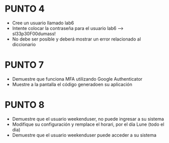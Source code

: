 # PUNTO 4
* Cree un usuario llamado lab6
* Intente colocar la contraseña para el usuario lab6 --> sl33p30F00dumass!
* No debe ser posible y deberá mostrar un error relacionado al diccionario
# PUNTO 7
* Demuestre que funciona MFA utilizando Google Authenticator
* Muestre a la pantalla el código generadoen su aplicación
# PUNTO 8
* Demuestre que el usuario weekenduser, no puede ingresar a su sistema
* Modifique su configuración y remplace el horari, por el día Lune (todo el dia)
* Demuestre que el usuario weekenduser puede acceder a su sistema
